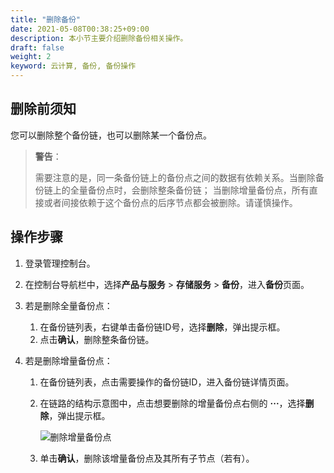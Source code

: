 ```yaml
---
title: "删除备份"
date: 2021-05-08T00:38:25+09:00
description: 本小节主要介绍删除备份相关操作。
draft: false
weight: 2
keyword: 云计算, 备份, 备份操作
---
```


## 删除前须知

您可以删除整个备份链，也可以删除某一个备份点。

> **警告**：
> 
> 需要注意的是，同一条备份链上的备份点之间的数据有依赖关系。当删除备份链上的全量备份点时，会删除整条备份链； 当删除增量备份点，所有直接或者间接依赖于这个备份点的后序节点都会被删除。请谨慎操作。

## 操作步骤

1. 登录管理控制台。

2. 在控制台导航栏中，选择**产品与服务** > **存储服务** > **备份**，进入**备份**页面。

3. 若是删除全量备份点：

   1. 在备份链列表，右键单击备份链ID号，选择**删除**，弹出提示框。
   2. 点击**确认**，删除整条备份链。

4. 若是删除增量备份点：

   1. 在备份链列表，点击需要操作的备份链ID，进入备份链详情页面。

   2. 在链路的结构示意图中，点击想要删除的增量备份点右侧的 **···**，选择**删除**，弹出提示框。

      ![删除增量备份点](../_images/删除增量备份点.png)

   3. 单击**确认**，删除该增量备份点及其所有子节点（若有）。